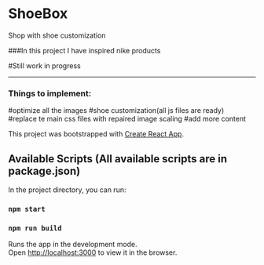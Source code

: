 # ShoeBox
Shop with shoe customization

###In this project I have inspired nike products

#Still work in progress
<hr>
<h3>Things to implement:</h3>
#optimize all the images
#shoe customization(all js files are ready)<br>
#replace te main css files with repaired image scaling
#add more content

This project was bootstrapped with [Create React App](https://github.com/facebook/create-react-app).

## Available Scripts (All available scripts are in package.json)

In the project directory, you can run:

### `npm start`
### `npm run build`
Runs the app in the development mode.\
Open [http://localhost:3000](http://localhost:3000) to view it in the browser.




